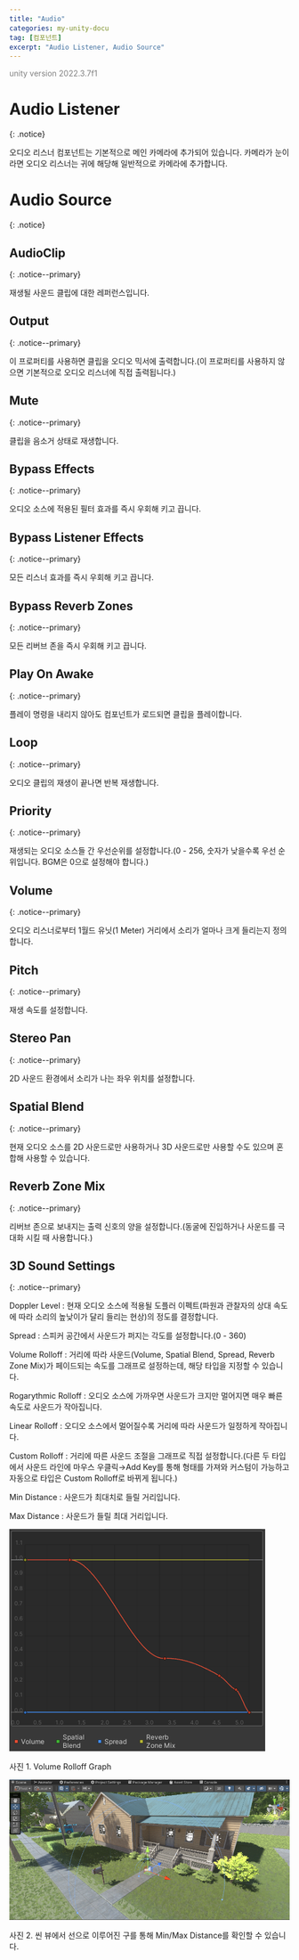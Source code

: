 ```yaml
---
title: "Audio"
categories: my-unity-docu
tag: [컴포넌트]
excerpt: "Audio Listener, Audio Source"
---
```





<span style="color:gray">unity version 2022.3.7f1</span>




# Audio Listener
{: .notice}

오디오 리스너 컴포넌트는 기본적으로 메인 카메라에 추가되어 있습니다. 카메라가 눈이라면 오디오 리스너는 귀에 해당해 일반적으로 카메라에 추가합니다.




# Audio Source
{: .notice}




## AudioClip
{: .notice--primary}

재생될 사운드 클립에 대한 레퍼런스입니다.




## Output
{: .notice--primary}

이 프로퍼티를 사용하면 클립을 오디오 믹서에 출력합니다.(이 프로퍼티를 사용하지 않으면 기본적으로 오디오 리스너에 직접 출력됩니다.)




## Mute
{: .notice--primary}

클립을 음소거 상태로 재생합니다.




## Bypass Effects
{: .notice--primary}

오디오 소스에 적용된 필터 효과를 즉시 우회해 키고 끕니다.




## Bypass Listener Effects
{: .notice--primary}

모든 리스너 효과를 즉시 우회해 키고 끕니다.




## Bypass Reverb Zones
{: .notice--primary}

모든 리버브 존을 즉시 우회해 키고 끕니다.




## Play On Awake
{: .notice--primary}

플레이 명령을 내리지 않아도 컴포넌트가 로드되면 클립을 플레이합니다.




## Loop
{: .notice--primary}

오디오 클립의 재생이 끝나면 반복 재생합니다.




## Priority
{: .notice--primary}

재생되는 오디오 소스들 간 우선순위를 설정합니다.(0 - 256, 숫자가 낮을수록 우선 순위입니다. BGM은 0으로 설정해야 합니다.)




## Volume
{: .notice--primary}

오디오 리스너로부터 1월드 유닛(1 Meter) 거리에서 소리가 얼마나 크게 들리는지 정의합니다.




## Pitch
{: .notice--primary}

재생 속도를 설정합니다.




## Stereo Pan
{: .notice--primary}

2D 사운드 환경에서 소리가 나는 좌우 위치를 설정합니다.




## Spatial Blend
{: .notice--primary}

현재 오디오 소스를 2D 사운드로만 사용하거나 3D 사운드로만 사용할 수도 있으며 혼합해 사용할 수 있습니다.




## Reverb Zone Mix
{: .notice--primary}

리버브 존으로 보내지는 출력 신호의 양을 설정합니다.(동굴에 진입하거나 사운드를 극대화 시킬 때 사용합니다.)




## 3D Sound Settings
{: .notice--primary}

<span class="li-1">Doppler Level : 현재 오디오 소스에 적용될 도플러 이펙트(파원과 관찰자의 상대 속도에 따라 소리의 높낮이가 달리 들리는 현상)의 정도를 결정합니다.</span>

<span class="li-1">Spread : 스피커 공간에서 사운드가 퍼지는 각도를 설정합니다.(0 - 360)</span>

<span class="li-1">Volume Rolloff : 거리에 따라 사운드(Volume, Spatial Blend, Spread, Reverb Zone Mix)가 페이드되는 속도를 그래프로 설정하는데, 해당 타입을 지정할 수 있습니다.</span>

<span class="li-2">Rogarythmic Rolloff : 오디오 소스에 가까우면 사운드가 크지만 멀어지면 매우 빠른 속도로 사운드가 작아집니다.</span>

<span class="li-2">Linear Rolloff : 오디오 소스에서 멀어질수록 거리에 따라 사운드가 일정하게 작아집니다.</span>

<span class="li-2">Custom Rolloff : 거리에 따른 사운드 조절을 그래프로 직접 설정합니다.(다른 두 타입에서 사운드 라인에 마우스 우클릭→Add Key를 통해 형태를 가져와 커스텀이 가능하고 자동으로 타입은 Custom Rolloff로 바뀌게 됩니다.)</span>

<span class="li-1">Min Distance : 사운드가 최대치로 들릴 거리입니다.</span>

<span class="li-1">Max Distance : 사운드가 들릴 최대 거리입니다.</span>

<img src="/img/my-unity-docu/VolumeRolloffGraph.png"/>

사진 1. Volume Rolloff Graph


<img src="/img/my-unity-docu/VolumeRolloffDistance.png"/>

사진 2. 씬 뷰에서 선으로 이루어진 구를 통해 Min/Max Distance를 확인할 수 있습니다.